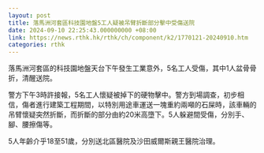 ```yaml
---
layout: post
title: 落馬洲河套區科技園地盤5工人疑被吊臂折斷部分擊中受傷送院
date: 2024-09-10 22:25:43.000000000 +08:00
link: https://news.rthk.hk/rthk/ch/component/k2/1770121-20240910.htm
categories: rthk
---
```


落馬洲河套區的科技園地盤天台下午發生工業意外，5名工人受傷，其中1人盆骨骨折，清醒送院。

警方下午3時許接報，5名工人懷疑被掉下的硬物擊中。警方到場調查，初步相信，傷者進行建築工程期間，以特別用途車運送一塊重約兩噸的石屎時，該車輛的吊臂懷疑突然折斷，而折斷的部分由約20米高墮下。5人躲避間受傷，分別手、腳、腰擦傷等。

5人年齡介乎18至51歲，分別送北區醫院及沙田威爾斯親王醫院治理。
